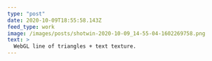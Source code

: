 ```yaml
---
type: "post"
date: 2020-10-09T18:55:58.143Z
feed_type: work
image: /images/posts/shotwin-2020-10-09_14-55-04-1602269758.png
text: >
  WebGL line of triangles + text texture.
---
```

